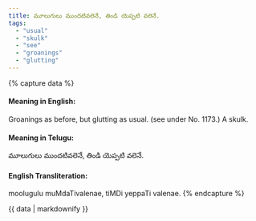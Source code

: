 ```yaml
---
title: మూలుగులు ముందటివలెనే, తిండి యెప్పటి వలెనే.
tags:
  - "usual"
  - "skulk"
  - "see"
  - "groanings"
  - "glutting"
---
```


{% capture data %}
#### Meaning in English:
Groanings as before, but glutting as usual.
(see under No. 1173.)
A skulk.

#### Meaning in Telugu:
మూలుగులు ముందటివలెనే, తిండి యెప్పటి వలెనే.

#### English Transliteration:
moolugulu muMdaTivalenae, tiMDi yeppaTi valenae.
{% endcapture %}

<div class="notice">{{ data | markdownify }}</div>

